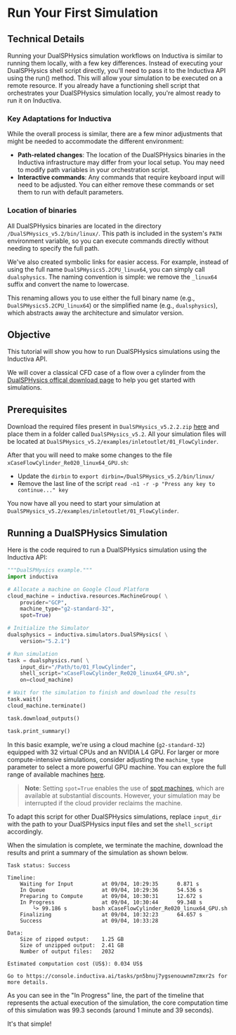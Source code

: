# Run Your First Simulation

## Technical Details
Running your DualSPHysics simulation workflows on Inductiva is similar to running them locally, 
with a few key differences. Instead of executing your DualSPHysics shell script directly, 
you'll need to pass it to the Inductiva API using the run() method. This will allow your simulation to be 
executed on a remote resource. If you already have a functioning shell script that orchestrates your DualSPHysics 
simulation locally, you're almost ready to run it on Inductiva.

### Key Adaptations for Inductiva
While the overall process is similar, there are a few minor adjustments that might be needed to accommodate 
the different environment:

- **Path-related changes**: The location of the DualSPHysics binaries in the Inductiva infrastructure may differ from your local setup. You may need to modify path variables in your orchestration script.
- **Interactive commands**: Any commands that require keyboard input will need to be adjusted. You can either remove these commands or set them to run with default parameters.

### Location of binaries
All DualSPHysics binaries are located in the directory `/DualSPHysics_v5.2/bin/linux/`.
This path is included in the system's `PATH` environment variable, so you
can execute commands directly without needing to specify the full path.

We've also created symbolic links for easier access. For example, instead
of using the full name `DualSPHysics5.2CPU_linux64`, you can simply call
`dualsphysics`. The naming convention is simple: we remove the `_linux64`
suffix and convert the name to lowercase.

This renaming allows you to use either the full binary name (e.g.,
`DualSPHysics5.2CPU_linux64`) or the simplified name (e.g., `dualsphysics`),
which abstracts away the architecture and simulator version.

## Objective
This tutorial will show you how to run DualSPHysics simulations using the Inductiva API. 

We will cover a classical CFD case of a flow over a cylinder from the [DualSPHysics offical download page](https://dual.sphysics.org/downloads/) to help you get started with simulations.

## Prerequisites
Download the required files present in `DualSPHysics_v5.2.2.zip`
[here](https://dual.sphysics.org/downloads/) and place them in a folder called
`DualSPHysics_v5.2`. All your simulation files will be located at `DualSPHysics_v5.2/examples/inletoutlet/01_FlowCylinder`.

After that you will need to make some changes to the file `xCaseFlowCylinder_Re020_linux64_GPU.sh`:

- Update the `dirbin` to `export dirbin=/DualSPHysics_v5.2/bin/linux/`
- Remove the last line of the script `read -n1 -r -p "Press any key to continue..." key`

You now have all you need to start your simulation at `DualSPHysics_v5.2/examples/inletoutlet/01_FlowCylinder`.

## Running a DualSPHysics Simulation
Here is the code required to run a DualSPHysics simulation using the Inductiva API:

```python
"""DualSPHysics example."""
import inductiva

# Allocate a machine on Google Cloud Platform
cloud_machine = inductiva.resources.MachineGroup( \
    provider="GCP",
    machine_type="g2-standard-32",
    spot=True)

# Initialize the Simulator
dualsphysics = inductiva.simulators.DualSPHysics( \
    version="5.2.1")

# Run simulation
task = dualsphysics.run( \
    input_dir="/Path/to/01_FlowCylinder",
    shell_script="xCaseFlowCylinder_Re020_linux64_GPU.sh",
    on=cloud_machine)

# Wait for the simulation to finish and download the results
task.wait()
cloud_machine.terminate()

task.download_outputs()

task.print_summary()
```

In this basic example, we're using a cloud machine (`g2-standard-32`) equipped with 32 virtual CPUs and an NVIDIA L4 GPU. 
For larger or more compute-intensive simulations, consider adjusting the `machine_type` parameter to select 
a more powerful GPU machine. You can explore the full range of available 
machines [here](https://console.inductiva.ai/machine-groups/instance-types).

> **Note**: Setting `spot=True` enables the use of [spot machines](../how-it-works/machines/spot-machines.md), which are available at substantial discounts. 
> However, your simulation may be interrupted if the cloud provider reclaims the machine.

To adapt this script for other DualSPHysics simulations, replace `input_dir` with the
path to your DualSPHysics input files and set the `shell_script` accordingly.

When the simulation is complete, we terminate the machine, download the results and print a summary of the simulation as shown below.

```
Task status: Success

Timeline:
	Waiting for Input         at 09/04, 10:29:35      0.871 s
	In Queue                  at 09/04, 10:29:36      54.536 s
	Preparing to Compute      at 09/04, 10:30:31      12.672 s
	In Progress               at 09/04, 10:30:44      99.348 s
		└> 99.186 s        bash xCaseFlowCylinder_Re020_linux64_GPU.sh
	Finalizing                at 09/04, 10:32:23      64.657 s
	Success                   at 09/04, 10:33:28      

Data:
	Size of zipped output:    1.25 GB
	Size of unzipped output:  2.41 GB
	Number of output files:   2032

Estimated computation cost (US$): 0.034 US$

Go to https://console.inductiva.ai/tasks/pn5bnuj7ygsenouwnm7zmxr2s for more details.
```

As you can see in the "In Progress" line, the part of the timeline that
represents the actual execution of the simulation, 
the core computation time of this simulation was 99.3 seconds (around 1 minute
and 39 seconds).

It's that simple!
